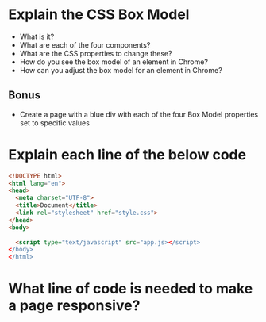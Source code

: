 # Explain the CSS Box Model

* What is it?
* What are each of the four components?
* What are the CSS properties to change these?
* How do you see the box model of an element in Chrome?
* How can you adjust the box model for an element in Chrome?

## Bonus

* Create a page with a blue div with each of the four Box Model properties set to specific values

# Explain each line of the below code

```html
<!DOCTYPE html>
<html lang="en">
<head>
  <meta charset="UTF-8">
  <title>Document</title>
  <link rel="stylesheet" href="style.css">
</head>
<body>
  
  <script type="text/javascript" src="app.js></script>
</body>
</html>
```

# What line of code is needed to make a page responsive?